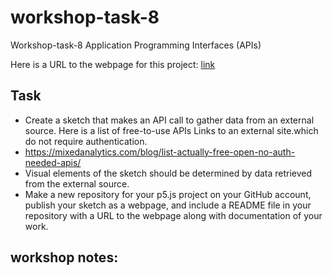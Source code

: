 # workshop-task-8
Workshop-task-8 Application Programming Interfaces (APIs)

Here is a URL to the webpage for this project: [link]( )

## Task
- Create a sketch that makes an API call to gather data from an external source. Here is a list of free-to-use APIs Links to an external site.which do not require authentication.
- https://mixedanalytics.com/blog/list-actually-free-open-no-auth-needed-apis/
- Visual elements of the sketch should be determined by data retrieved from the external source.
- Make a new repository for your p5.js project on your GitHub account, publish your sketch as a webpage, and include a README file in your repository with a URL to the webpage along with documentation of your work.


## workshop notes:
